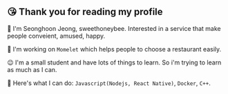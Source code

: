 ## 😘 Thank you for reading my profile

🌱 I'm Seonghoon Jeong, sweethoneybee. Interested in a service that make people conveient, amused, happy.  

🔭 I'm working on `Momelet` which helps people to choose a restaurant easily.  

😉 I'm a small student and have lots of things to learn. So i'm trying to learn as much as I can.  

🥳 Here's what I can do: `Javascript(Nodejs, React Native)`, `Docker`, `C++`. 






<!--
**sweethoneybee/sweethoneybee** is a ✨ _special_ ✨ repository because its `README.md` (this file) appears on your GitHub profile.

Here are some ideas to get you started:

- 🔭 I’m currently working on ...
- 🌱 I’m currently learning ...
- 👯 I’m looking to collaborate on ...
- 🤔 I’m looking for help with ...
- 💬 Ask me about ...
- 📫 How to reach me: ...
- 😄 Pronouns: ...
- ⚡ Fun fact: ...
-->
